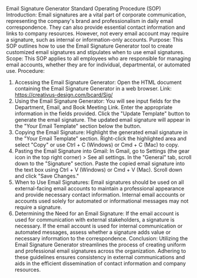 Email Signature Generator Standard Operating Procedure (SOP)
Introduction:
Email signatures are a vital part of corporate communication, representing the company's brand and professionalism in daily email correspondence. They can also provide essential contact information and links to company resources. However, not every email account may require a signature, such as internal or information-only accounts.
Purpose:
This SOP outlines how to use the Email Signature Generator tool to create customized email signatures and stipulates when to use email signatures.
Scope:
This SOP applies to all employees who are responsible for managing email accounts, whether they are for individual, departmental, or automated use.
Procedure:
1. Accessing the Email Signature Generator:
Open the HTML document containing the Email Signature Generator in a web browser.
Link: https://creativus-design.com/bcard/Sig/
2. Using the Email Signature Generator:
You will see input fields for the Department, Email, and Book Meeting Link.
Enter the appropriate information in the fields provided.
Click the "Update Template" button to generate the email signature.
The updated email signature will appear in the "Your Email Template" section below the button.
3. Copying the Email Signature:
Highlight the generated email signature in the "Your Email Template" section.
Right-click the highlighted area and select "Copy" or use Ctrl + C (Windows) or Cmd + C (Mac) to copy.
4. Pasting the Email Signature into Gmail:
In Gmail, go to Settings (the gear icon in the top right corner) > See all settings.
In the "General" tab, scroll down to the "Signature" section.
Paste the copied email signature into the text box using Ctrl + V (Windows) or Cmd + V (Mac).
Scroll down and click "Save Changes."
5. When to Use Email Signatures:
Email signatures should be used on all external-facing email accounts to maintain a professional appearance and provide necessary contact information.
Internal email accounts or accounts used solely for automated or informational messages may not require a signature.
6. Determining the Need for an Email Signature:
If the email account is used for communication with external stakeholders, a signature is necessary.
If the email account is used for internal communication or automated messages, assess whether a signature adds value or necessary information to the correspondence.
Conclusion:
Utilizing the Email Signature Generator streamlines the process of creating uniform and professional email signatures across the organization. Adhering to these guidelines ensures consistency in external communications and aids in the efficient dissemination of contact information and company resources.
 


